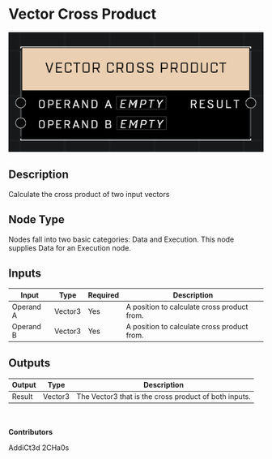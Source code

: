 # Vector Cross Product
![](../../../.gitbook/assets/vector-cross-product.png)
## Description
Calculate the cross product of two input vectors

## Node Type
Nodes fall into two basic categories: Data and Execution. This node supplies Data for an Execution node.

## Inputs
| Input | Type | Required | Description |
|------------------|------------------|----------|--------------------------------------------------------------|
| Operand A | Vector3 | Yes | A position to calculate cross product from. |
| Operand B | Vector3 | Yes | A position to calculate cross product from. |

## Outputs
| Output | Type | Description |
|------------------|------------------|--------------------------------------------------------------|
| Result | Vector3 | The Vector3 that is the cross product of both inputs. |

\
\
**Contributors**

AddiCt3d 2CHa0s